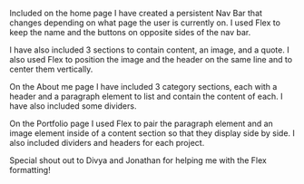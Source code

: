 Included on the home page I have created a persistent Nav Bar that changes depending on what page the user is currently on. I used Flex to keep the name and the buttons on opposite sides of the nav bar. 

I have also included 3 sections to contain content, an image, and a quote. I also used Flex to position the image and the header on the same line and to center them vertically.

On the About me page I have included 3 category sections, each with a header and a paragraph element to list and contain the content of each. I have also included some dividers. 

On the Portfolio page I used Flex to pair the paragraph element and an image element inside of a content section so that they display side by side. I also included dividers and headers for each project. 

Special shout out to Divya and Jonathan for helping me with the Flex formatting! 